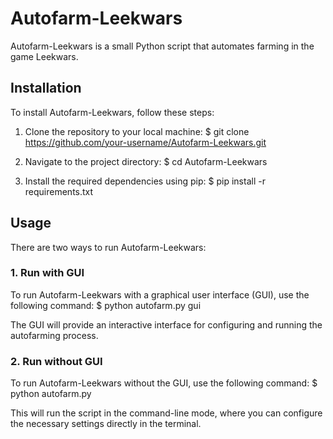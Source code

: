 # Autofarm-Leekwars

Autofarm-Leekwars is a small Python script that automates farming in the game Leekwars.

## Installation

To install Autofarm-Leekwars, follow these steps:

1. Clone the repository to your local machine:
$ git clone https://github.com/your-username/Autofarm-Leekwars.git



2. Navigate to the project directory:
$ cd Autofarm-Leekwars


3. Install the required dependencies using pip:
$ pip install -r requirements.txt


## Usage

There are two ways to run Autofarm-Leekwars:

### 1. Run with GUI
To run Autofarm-Leekwars with a graphical user interface (GUI), use the following command:
$ python autofarm.py gui

The GUI will provide an interactive interface for configuring and running the autofarming process.

### 2. Run without GUI

To run Autofarm-Leekwars without the GUI, use the following command:
$ python autofarm.py

This will run the script in the command-line mode, where you can configure the necessary settings directly in the terminal.
